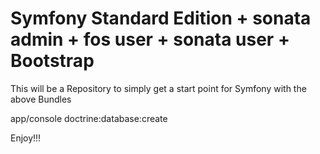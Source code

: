 Symfony Standard Edition + sonata admin + fos user + sonata user + Bootstrap
=============================================================================

This will be a Repository to simply get a start point for Symfony with the above Bundles

app/console doctrine:database:create


Enjoy!!!
